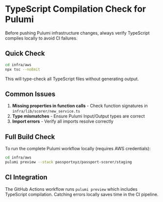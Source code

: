 # TypeScript Compilation Check for Pulumi

Before pushing Pulumi infrastructure changes, always verify TypeScript compiles locally to avoid CI failures.

## Quick Check

```bash
cd infra/aws
npx tsc --noEmit
```

This will type-check all TypeScript files without generating output.

## Common Issues

1. **Missing properties in function calls** - Check function signatures in `infra/lib/scorer/new_service.ts`
2. **Type mismatches** - Ensure Pulumi Input/Output types are correct
3. **Import errors** - Verify all imports resolve correctly

## Full Build Check

To run the complete Pulumi workflow locally (requires AWS credentials):

```bash
cd infra/aws
pulumi preview --stack passportxyz/passport-scorer/staging
```

## CI Integration

The GitHub Actions workflow runs `pulumi preview` which includes TypeScript compilation.
Catching errors locally saves time in the CI pipeline.
